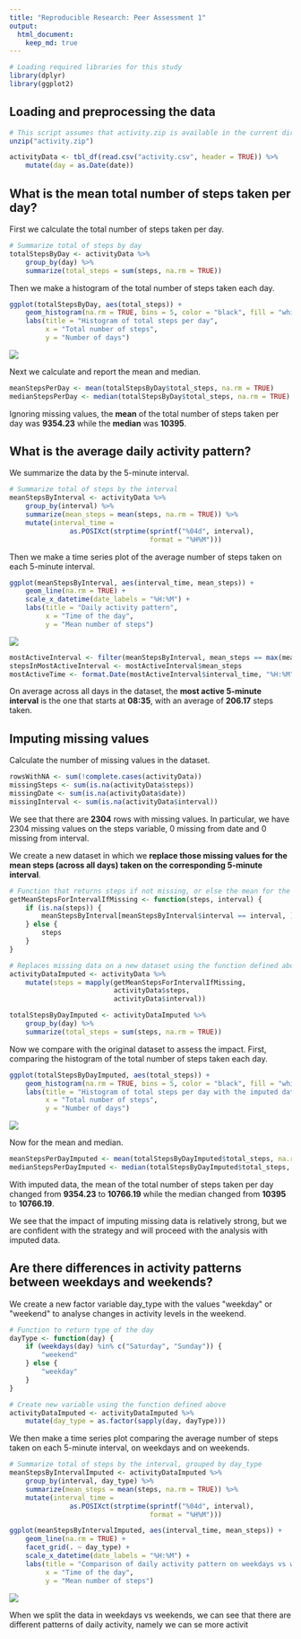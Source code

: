 ```yaml
---
title: "Reproducible Research: Peer Assessment 1"
output: 
  html_document:
    keep_md: true
---
```



```r
# Loading required libraries for this study
library(dplyr)
library(ggplot2)
```


## Loading and preprocessing the data


```r
# This script assumes that activity.zip is available in the current directory
unzip("activity.zip")

activityData <- tbl_df(read.csv("activity.csv", header = TRUE)) %>%
    mutate(day = as.Date(date))
```


## What is the mean total number of steps taken per day?

First we calculate the total number of steps taken per day.


```r
# Summarize total of steps by day
totalStepsByDay <- activityData %>%
    group_by(day) %>%
    summarize(total_steps = sum(steps, na.rm = TRUE))
```

Then we make a histogram of the total number of steps taken each day.


```r
ggplot(totalStepsByDay, aes(total_steps)) +
    geom_histogram(na.rm = TRUE, bins = 5, color = "black", fill = "white") +
    labs(title = "Histogram of total steps per day",
         x = "Total number of steps",
         y = "Number of days")
```

![](PA1_template_files/figure-html/unnamed-chunk-4-1.png)<!-- -->

Next we calculate and report the mean and median.


```r
meanStepsPerDay <- mean(totalStepsByDay$total_steps, na.rm = TRUE)
medianStepsPerDay <- median(totalStepsByDay$total_steps, na.rm = TRUE)
```

Ignoring missing values, the **mean** of the total number of steps taken per day
was **9354.23** while the **median**
was **10395**.


## What is the average daily activity pattern?

We summarize the data by the 5-minute interval.


```r
# Summarize total of steps by the interval
meanStepsByInterval <- activityData %>%
    group_by(interval) %>%
    summarize(mean_steps = mean(steps, na.rm = TRUE)) %>%
    mutate(interval_time =
               as.POSIXct(strptime(sprintf("%04d", interval),
                                   format = "%H%M")))
```

Then we make a time series plot of the average number of steps taken on each 5-minute interval.


```r
ggplot(meanStepsByInterval, aes(interval_time, mean_steps)) +
    geom_line(na.rm = TRUE) +
    scale_x_datetime(date_labels = "%H:%M") +
    labs(title = "Daily activity pattern",
         x = "Time of the day",
         y = "Mean number of steps")
```

![](PA1_template_files/figure-html/unnamed-chunk-7-1.png)<!-- -->


```r
mostActiveInterval <- filter(meanStepsByInterval, mean_steps == max(mean_steps))
stepsInMostActiveInterval <- mostActiveInterval$mean_steps
mostActiveTime <- format.Date(mostActiveInterval$interval_time, "%H:%M")
```

On average across all days in the dataset, the **most active 5-minute interval**
is the one that starts at **08:35**, with an average of
**206.17** steps taken.


## Imputing missing values

Calculate the number of missing values in the dataset.


```r
rowsWithNA <- sum(!complete.cases(activityData))
missingSteps <- sum(is.na(activityData$steps))
missingDate <- sum(is.na(activityData$date))
missingInterval <- sum(is.na(activityData$interval))
```

We see that there are **2304** rows with missing values. In particular,
we have 2304 missing values on the steps variable, 0
missing from date and 0 missing from interval.

We create a new dataset in which we **replace those missing values for the mean
steps (across all days) taken on the corresponding 5-minute interval**.


```r
# Function that returns steps if not missing, or else the mean for the interval
getMeanStepsForIntervalIfMissing <- function(steps, interval) {
    if (is.na(steps)) {
        meanStepsByInterval[meanStepsByInterval$interval == interval, ]$mean_steps
    } else {
        steps
    }
}

# Replaces missing data on a new dataset using the function defined above
activityDataImputed <- activityData %>%
    mutate(steps = mapply(getMeanStepsForIntervalIfMissing,
                          activityData$steps,
                          activityData$interval))

totalStepsByDayImputed <- activityDataImputed %>%
    group_by(day) %>%
    summarize(total_steps = sum(steps, na.rm = TRUE))
```

Now we compare with the original dataset to assess the impact. First, comparing
the histogram of the total number of steps taken each day.


```r
ggplot(totalStepsByDayImputed, aes(total_steps)) +
    geom_histogram(na.rm = TRUE, bins = 5, color = "black", fill = "white") +
    labs(title = "Histogram of total steps per day with the imputed dataset",
         x = "Total number of steps",
         y = "Number of days")
```

![](PA1_template_files/figure-html/unnamed-chunk-11-1.png)<!-- -->

Now for the mean and median.


```r
meanStepsPerDayImputed <- mean(totalStepsByDayImputed$total_steps, na.rm = TRUE)
medianStepsPerDayImputed <- median(totalStepsByDayImputed$total_steps, na.rm = TRUE)
```

With imputed data, the mean of the total number of steps taken per day changed
from **9354.23** to
**10766.19** while the median
changed from **10395** to
**10766.19**.

We see that the impact of imputing missing data is relatively strong, but we are
confident with the strategy and will proceed with the analysis with imputed
data.

## Are there differences in activity patterns between weekdays and weekends?

We create a new factor variable day_type with the values "weekday" or "weekend"
to analyse changes in activity levels in the weekend.



```r
# Function to return type of the day
dayType <- function(day) {
    if (weekdays(day) %in% c("Saturday", "Sunday")) {
        "weekend"
    } else {
        "weekday"
    }
}

# Create new variable using the function defined above
activityDataImputed <- activityDataImputed %>%
    mutate(day_type = as.factor(sapply(day, dayType)))
```

We then make a time series plot comparing the average number of steps taken on
each 5-minute interval, on weekdays and on weekends.


```r
# Summarize total of steps by the interval, grouped by day_type
meanStepsByIntervalImputed <- activityDataImputed %>%
    group_by(interval, day_type) %>%
    summarize(mean_steps = mean(steps, na.rm = TRUE)) %>%
    mutate(interval_time =
               as.POSIXct(strptime(sprintf("%04d", interval),
                                   format = "%H%M")))

ggplot(meanStepsByIntervalImputed, aes(interval_time, mean_steps)) +
    geom_line(na.rm = TRUE) +
    facet_grid(. ~ day_type) +
    scale_x_datetime(date_labels = "%H:%M") +
    labs(title = "Comparison of daily activity pattern on weekdays vs weekends",
         x = "Time of the day",
         y = "Mean number of steps")
```

![](PA1_template_files/figure-html/unnamed-chunk-14-1.png)<!-- -->

When we split the data in weekdays vs weekends, we can see that there are
different patterns of daily activity, namely we can se more activit
